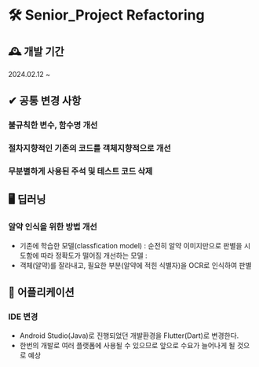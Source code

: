 # 🛠 Senior_Project Refactoring
## 🕰️ 개발 기간
2024.02.12 ~
## ✔ 공통 변경 사항
### 불규칙한 변수, 함수명 개선
### 절차지향적인 기존의 코드를 객체지향적으로 개선
### 무분별하게 사용된 주석 및 테스트 코드 삭제

## 🖥 딥러닝
### 알약 인식을 위한 방법 개선
- 기존에 학습한 모델(classfication model) : 
  순전히 알약 이미지만으로 판별을 시도함에 따라 정확도가 떨어짐
  개선하는 모델 : 
- 객체(알약)를 잘라내고, 필요한 부분(알약에 적힌 식별자)을 OCR로 인식하여 판별
## 📱 어플리케이션
### IDE 변경
- Android Studio(Java)로 진행되었던 개발환경을 Flutter(Dart)로 변경한다. 
- 한번의 개발로 여러 플랫폼에 사용될 수 있으므로 앞으로 수요가 늘어나게 될 것으로 예상
